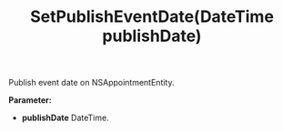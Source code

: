 ﻿---
uid: crmscript_ref_NSAppointmentEntity_SetPublishEventDate
title: SetPublishEventDate(DateTime publishDate)
intellisense: NSAppointmentEntity.SetPublishEventDate
keywords: NSAppointmentEntity, SetPublishEventDate
so.topic: reference
---

Publish event date on NSAppointmentEntity.

**Parameter:** 
 - **publishDate** DateTime.

